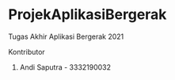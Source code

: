 # ProjekAplikasiBergerak
Tugas Akhir Aplikasi Bergerak 2021

Kontributor 
1. Andi Saputra - 3332190032
